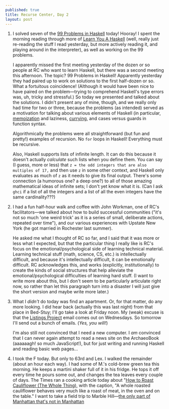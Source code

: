 ```yaml
---
published: true
title: Recurse Center, Day 2
layout: post
---
```

1. I solved seven of the [99 Problems in Haskell](https://wiki.haskell.org/99_questions/) today! Hooray! I spent the morning reading through more of [Learn You A Haskell](http://learnyouahaskell.com) (well, really just re-reading the stuff I read yesterday, but more actively reading it, and playing around in the interpreter), as well as working on the 99 problems.

    I apparently missed the first meeting yesterday of the dozen or so people at RC who want to learn Haskell, but there was a second meeting this afternoon. The topic? 99 Problems in Haskell! Apparently yesterday they had paired up to work on solutions to the first half-dozen or so. What a fortuitous coincidence! (Although it would have been nice to have paired on the problem––trying to comprehend Haskell's type errors was, uh, tricky and stressful.) So today we presented and talked about the solutions. I didn't present any of mine, though, and we really only had time for two or three, because the problems (as intended) served as a motivation for talking about various elements of Haskell (in particular, [memoization](https://en.wikipedia.org/wiki/Memoization) and laziness, [currying](https://en.wikipedia.org/wiki/Currying), and cases versus guards in function syntax. 

    Algorithmically the problems were all straightforward (but fun and pretty!) examples of recursion. No `for` loops in Haskell! Everything must be recursive.

    Also, Haskell supports lists of infinite length. It can do this because it doesn't actually *calculate* such lists when you define them. You can say (I guess, more or less) that `z = the odd integers that are also multiples of 17,` and then use `z` in some other context, and Haskell only evaluates as much of `z` as it needs to give its final output. There's some connection (a humorous one? a deep one?) to all of those amazing mathematical ideas of infinite sets; I don't yet know what it is. (Can I ask `ghci` if a list of all the integers and a list of all the even integers have the same cardinality???)

2. I had a fun half-hour walk and coffee with John Workman, one of RC's facilitators––we talked about how to build successful communities ("it's not so much 'one weird trick' as it is a series of small, deliberate actions, repeated over time"), and our various experiences with Upstate New York (he got married in Rochester last summer). 

    He asked me what I thought of RC so far, and I said that it was more or less what I expected, but that the particular thing I really like is RC's focus on the emotional/psychological side of learning technical material. Learning technical stuff (math, science, CS, etc.) is intellectually difficult, and because it's intellectually difficult, it can be emotionally difficult. RC acknowledges this, and works (explicitly, institutionally) to create the kinds of social structures that help alleviate the emotional/psychological difficulties of learning hard stuff. (I want to write more about this, but I don't seem to be particularly articulate right now, so rather than let this paragraph turn into a disaster I will just give the short version and maybe write more later.)

3. What I *didn't* do today was find an apartment. Or, for that matter, do any more looking. I did hear back (actually this was last night) from that place in Bed-Stuy; I'll go take a look at Friday noon. My (weak) excuse is that the [Listings Project](https://www.listingsproject.com/) email comes out on Wednesdays. So tomorrow I'll send out a bunch of emails. (*Yes, you will!*)

    I'm also still not convinced that I need a new computer. I *am* convinced that I can never again attempt to read a news site on the ArchaeoBook (aaaaaagh! so much JavaScript!), but for just writing and running Haskell and reading basic web pages...

4. I took the F today. But only to 63rd and Lex. I walked the remainder (about an hour each way). I had some of M.'s cold-brew green tea this morning. He keeps a martini shaker full of it in his fridge. He tops it off every time he pours some out, and changes the tea leaves every couple of days. The Times ran a cooking article today about "[How to Roast Cauliflower (The Whole Thing)](http://www.nytimes.com/2016/01/06/dining/roasted-cauliflower-recipe-video.html), with the caption, "A whole roasted cauliflower behaves very much like a roast of meat, in the oven and on the table." I want to take a field trip to Marble Hill––[the only part of Manhattan that's not in Manhattan](http://www.nytimes.com/2012/11/18/nyregion/attached-to-the-bronx-but-legally-in-manhattan.html)